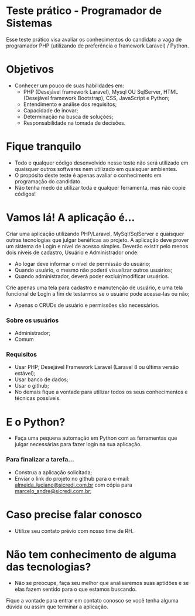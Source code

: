 # Teste prático - Programador de Sistemas

Esse teste prático visa avaliar os conhecimentos do candidato a vaga de programador PHP (utilizando de preferência o framework Laravel) / Python.

# Objetivos
  - Conhecer um pouco de suas habilidades em:
    - PHP (Desejável framework Laravel), Mysql OU SqlServer, HTML (Desejável framework Bootstrap), CSS, JavaScript e Python;
    - Entendimento e análise dos requisitos;
    - Capacidade de inovar;
    - Determinação na busca de soluções;
    - Responsabilidade na tomada de decisões.

# Fique tranquilo
  - Todo e qualquer código desenvolvido nesse teste não será utilizado em quaisquer outros softwares nem utilizado em quaisquer ambientes.
  - O propósito deste teste é apenas avaliar o conhecimento em programação do candidato.
  - Não tenha medo de utilizar toda e qualquer ferramenta, mas não copie códigos!

# Vamos lá! A aplicação é...
Criar uma aplicação utilizando PHP/Laravel, MySql/SqlServer e quaisquer outras tecnologias que julgar benéficas ao projeto.
A aplicação deve prover um sistema de Login e nível de acesso simples.
Deverão existir pelo menos dois níveis de cadastro, Usuário e Administrador onde:
 - Ao logar deve informar o nível de permissão do usuário;
 - Quando usuário, o mesmo não poderá visualizar outros usuários;
 - Quando administrador, deverá poder excluir/modificar usuários.
	
Crie apenas uma tela para cadastro e manutenção de usuário, e uma tela funcional de Login a fim de testarmos se o usuário pode acessa-las ou não;
- Apenas o CRUDs de usuário e permissões são necessários. 

### Sobre os usuários
- Administrador;
- Comum

### Requisitos
- Usar PHP; Desejável Framework Laravel (Laravel 8 ou última versão estável);
- Usar banco de dados;
- Usar o github;
- No demais fique a vontade para utilizar todos os seus conhecimentos e técnicas possíveis.

# E o Python?
- Faça uma pequena automação em Python com as ferramentas que julgar necessárias para fazer login na sua aplicação.


### Para finalizar a tarefa...
- Construa a aplicação solicitada;
- Enviar o link do projeto no github para o e-mail: almeida_luciano@sicredi.com.br com cópia para marcelo_andre@sicredi.com.br;

# Caso precise falar conosco
- Utilize seu contato prévio com nosso time de RH.

# Não tem conhecimento de alguma das tecnologias?
- Não se preocupe, faça seu melhor que analisaremos suas aptidões e se elas fazem sentido para o que estamos buscando. 

Fique a vontade para entrar em contato conosco se você tenha alguma dúvida ou assim que terminar a aplicação.
